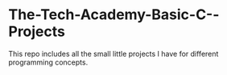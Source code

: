 # The-Tech-Academy-Basic-C--Projects

This repo includes all the small little projects I have for different programming concepts.
